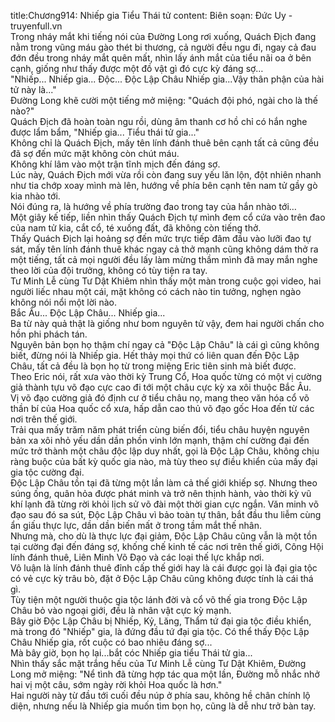 title:Chương914: Nhiếp gia Tiểu Thái tử
content:
Biên soạn: Đức Uy - truyenfull.vn<br>Trong nháy mắt khi tiếng nói của Đường Long rơi xuống, Quách Địch đang nằm trong vũng máu gào thét bi thương, cả người đều ngu đi, ngay cả đau đớn đều trong nháy mắt quên mất, nhìn lấy ánh mắt của tiểu nãi oa ở bên cạnh, giống như thấy được một đồ vật gì đó cực kỳ đáng sợ…<br>"Nhiếp... Nhiếp gia... Độc... Độc Lập Châu Nhiếp gia...Vậy thân phận của hài tử này là..."<br>Đường Long khẽ cười một tiếng mở miệng: "Quách đội phó, ngài cho là thế nào?"<br>Quách Địch đã hoàn toàn ngu rồi, dùng âm thanh cơ hồ chỉ có hắn nghe được lẩm bẩm, "Nhiếp gia... Tiểu thái tử gia..."<br>Không chỉ là Quách Địch, mấy tên lính đánh thuê bên cạnh tất cả cũng đều đã sợ đến mức mặt không còn chút máu.<br>Không khí lâm vào một trận tĩnh mịch đến đáng sợ.<br>Lúc này, Quách Địch mới vừa rồi còn đang suy yếu lăn lộn, đột nhiên nhanh như tia chớp xoay mình mà lên, hướng về phía bên cạnh tên nam tử gầy gò kia nhào tới.<br>Nói đúng ra, là hướng về phía trường đao trong tay của hắn nhào tới…<br>Một giây kế tiếp, liền nhìn thấy Quách Địch tự mình đem cổ cứa vào trên đao của nam tử kia, cắt cổ, té xuống đất, đã không còn tiếng thở.<br>Thấy Quách Địch lại hoảng sợ đến mức trực tiếp đâm đầu vào lưỡi đao tự sát, mấy tên lính đánh thuê khác ngay cả thở mạnh cũng không dám thở ra một tiếng, tất cả mọi người đều lấy làm mừng thầm mình đã may mắn nghe theo lời của đội trưởng, không có tùy tiện ra tay.<br>Tư Minh Lễ cùng Tư Dật Khiêm nhìn thấy một màn trong cuộc gọi video, hai người liếc nhau một cái, mặt không có cách nào tin tưởng, nghẹn ngào không nói nổi một lời nào.<br>Bắc Âu... Độc Lập Châu... Nhiếp gia...<br>Ba từ này quả thật là giống như bom nguyên tử vậy, đem hai người chấn cho hồn phi phách tán.<br>Nguyên bản bọn họ thậm chí ngay cả "Độc Lập Châu" là cái gì cũng không biết, đừng nói là Nhiếp gia. Hết thảy mọi thứ có liên quan đến Độc Lập Châu, tất cả đều là bọn họ từ trong miệng Eric tiên sinh mà biết được.<br>Theo Eric nói, rất xưa vào thời kỳ Trung Cổ, Hoa quốc từng có một vị cường giả thành tựu võ đạo cực cao đi tới một châu cực kỳ xa xôi thuộc Bắc Âu.<br>Vị võ đạo cường giả đó định cư ở tiểu châu nọ, mang theo văn hóa cổ võ thần bí của Hoa quốc cổ xưa, hấp dẫn cao thủ võ đạo gốc Hoa đến từ các nơi trên thế giới.<br>Trải qua mấy trăm năm phát triển cùng biến đổi, tiểu châu huyện nguyên bản xa xôi nhỏ yếu dần dần phồn vinh lớn mạnh, thậm chí cường đại đến mức trở thành một châu độc lập duy nhất, gọi là Độc Lập Châu, không chịu ràng buộc của bất kỳ quốc gia nào, mà tùy theo sự điều khiển của mấy đại gia tộc cường đại.<br>Độc Lập Châu tồn tại đã từng một lần làm cả thế giới khiếp sợ. Nhưng theo súng ống, quân hỏa được phát minh và trở nên thịnh hành, vào thời kỳ vũ khí lạnh đã từng rời khỏi lịch sử võ đài một thời gian cực ngắn. Văn minh võ đạo sau đó sa sút, Độc Lập Châu vì bảo toàn tự thân, bắt đầu thu liễm cùng ẩn giấu thực lực, dần dần biến mất ở trong tầm mắt thế nhân.<br>Nhưng mà, cho dù là thực lực đại giảm, Độc Lập Châu cũng vẫn là một tồn tại cường đại đến đáng sợ, khống chế kinh tế các nơi trên thế giới, Công Hội lính đánh thuê, Liên Minh Võ Đạo và các loại thế lực khắp nơi.<br>Vô luận là lính đánh thuê đỉnh cấp thế giới hay là cái được gọi là đại gia tộc có vẻ cực kỳ trâu bò, đặt ở Độc Lập Châu cũng không được tính là cái thá gì.<br>Tùy tiện một người thuộc gia tộc lánh đời và cổ võ thế gia trong Độc Lập Châu bỏ vào ngoại giới, đều là nhân vật cực kỳ mạnh.<br>Bây giờ Độc Lập Châu bị Nhiếp, Kỷ, Lăng, Thẩm tứ đại gia tộc điều khiển, mà trong đó "Nhiếp" gia, là đứng đầu tứ đại gia tộc. Có thể thấy Độc Lập Châu Nhiếp gia, rốt cuộc có bao nhiêu đáng sợ...<br>Mà bây giờ, bọn họ lại...bắt cóc Nhiếp gia tiểu Thái tử gia...<br>Nhìn thấy sắc mặt trắng hếu của Tư Minh Lễ cùng Tư Dật Khiêm, Đường Long mở miệng: "Nể tình đã từng hợp tác qua một lần, Đường mỗ nhắc nhở hai vị một câu, sớm ngày rời khỏi Hoa quốc là hơn."<br>Hai người này từ đầu tới cuối đều núp ở phía sau, không hề chân chính lộ diện, nhưng nếu là Nhiếp gia muốn tìm bọn họ, cũng là dễ như trở bàn tay.